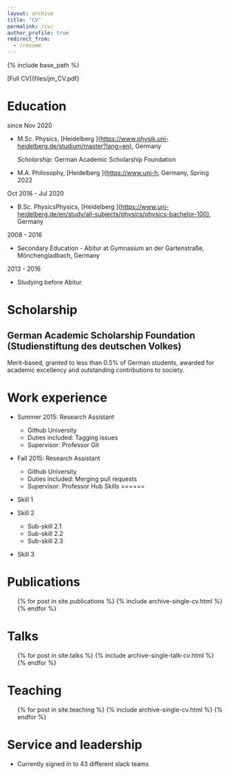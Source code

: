 ```yaml
---
layout: archive
title: "CV"
permalink: /cv/
author_profile: true
redirect_from:
  - /resume
---
```


{% include base_path %}

[Full CV]{files/jm_CV.pdf}

Education
======
since Nov 2020

* M.Sc. Physics, [Heidelberg ]{https://www.physik.uni-heidelberg.de/studium/master?lang=en}, Germany

  *Scholarship*: German Academic Scholarship Foundation

* M.A. Philosophy, [Heidelberg ]{https://www.uni-h, Germany, Spring 2022

Oct 2016 - Jul 2020

* B.Sc. PhysicsPhysics, [Heidelberg ]{https://www.uni-heidelberg.de/en/study/all-subjects/physics/physics-bachelor-100}, Germany

2008 - 2016

* Secondary Education - Abitur at Gymnasium an der Gartenstraße, Mönchengladbach, Germany

2013 - 2016

* Studying before Abitur

# Scholarship

## German Academic Scholarship Foundation (Studienstiftung des deutschen Volkes)

Merit-based, granted to less than 0.5% of German students, awarded for academic excellency and outstanding contributions to society.

Work experience
======
* Summer 2015: Research Assistant
  * Github University
  * Duties included: Tagging issues
  * Supervisor: Professor Git

* Fall 2015: Research Assistant
  * Github University
  * Duties included: Merging pull requests
  * Supervisor: Professor Hub
Skills
======
* Skill 1
* Skill 2
  * Sub-skill 2.1
  * Sub-skill 2.2
  * Sub-skill 2.3
* Skill 3

Publications
======
  <ul>{% for post in site.publications %}
    {% include archive-single-cv.html %}
  {% endfor %}</ul>

Talks
======
  <ul>{% for post in site.talks %}
    {% include archive-single-talk-cv.html %}
  {% endfor %}</ul>

Teaching
======
  <ul>{% for post in site.teaching %}
    {% include archive-single-cv.html %}
  {% endfor %}</ul>

Service and leadership
======
* Currently signed in to 43 different slack teams

